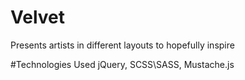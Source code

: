 # Velvet
Presents artists in different layouts to hopefully inspire

#Technologies Used
jQuery, SCSS\SASS, Mustache.js

